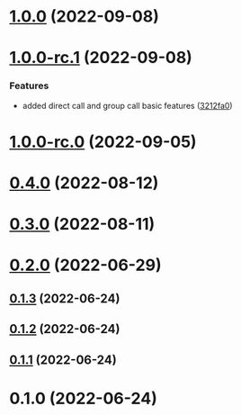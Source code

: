 # [1.0.0](https://github.com/sendbird/sendbird-calls-react-native/compare/v1.0.0-rc.1...v1.0.0) (2022-09-08)

# [1.0.0-rc.1](https://github.com/sendbird/sendbird-calls-react-native/compare/1.0.0-rc.0...v1.0.0-rc.1) (2022-09-08)


### Features

* added direct call and group call basic features ([3212fa0](https://github.com/sendbird/sendbird-calls-react-native/commit/3212fa06254020e6113be314140ac6a7f9a2f0e1))



# [1.0.0-rc.0](https://github.com/sendbird/sendbird-calls-react-native/compare/0.4.0...1.0.0-rc.0) (2022-09-05)



# [0.4.0](https://github.com/sendbird/sendbird-calls-react-native/compare/0.3.0...0.4.0) (2022-08-12)



# [0.3.0](https://github.com/sendbird/sendbird-calls-react-native/compare/0.2.0...0.3.0) (2022-08-11)



# [0.2.0](https://github.com/sendbird/sendbird-calls-react-native/compare/0.1.3...0.2.0) (2022-06-29)



## [0.1.3](https://github.com/sendbird/sendbird-calls-react-native/compare/0.1.2...0.1.3) (2022-06-24)



## [0.1.2](https://github.com/sendbird/sendbird-calls-react-native/compare/0.1.1...0.1.2) (2022-06-24)



## [0.1.1](https://github.com/sendbird/sendbird-calls-react-native/compare/0.1.0...0.1.1) (2022-06-24)



# 0.1.0 (2022-06-24)

